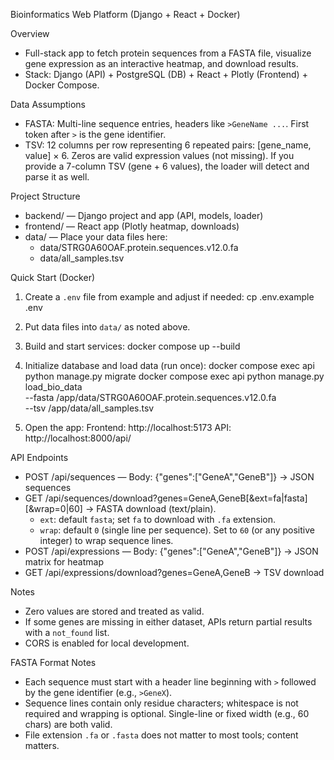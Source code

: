 Bioinformatics Web Platform (Django + React + Docker)

Overview
- Full-stack app to fetch protein sequences from a FASTA file, visualize gene expression as an interactive heatmap, and download results.
- Stack: Django (API) + PostgreSQL (DB) + React + Plotly (Frontend) + Docker Compose.

Data Assumptions
- FASTA: Multi-line sequence entries, headers like `>GeneName ...`. First token after `>` is the gene identifier.
- TSV: 12 columns per row representing 6 repeated pairs: [gene_name, value] × 6. Zeros are valid expression values (not missing). If you provide a 7-column TSV (gene + 6 values), the loader will detect and parse it as well.

Project Structure
- backend/ — Django project and app (API, models, loader)
- frontend/ — React app (Plotly heatmap, downloads)
- data/ — Place your data files here:
  - data/STRG0A60OAF.protein.sequences.v12.0.fa
  - data/all_samples.tsv

Quick Start (Docker)
1) Create a `.env` file from example and adjust if needed:
   cp .env.example .env

2) Put data files into `data/` as noted above.

3) Build and start services:
   docker compose up --build

4) Initialize database and load data (run once):
   docker compose exec api python manage.py migrate
   docker compose exec api python manage.py load_bio_data \
     --fasta /app/data/STRG0A60OAF.protein.sequences.v12.0.fa \
     --tsv /app/data/all_samples.tsv

5) Open the app:
   Frontend: http://localhost:5173
   API: http://localhost:8000/api/

API Endpoints
- POST /api/sequences — Body: {"genes":["GeneA","GeneB"]} → JSON sequences
- GET  /api/sequences/download?genes=GeneA,GeneB[&ext=fa|fasta][&wrap=0|60] → FASTA download (text/plain).
  - `ext`: default `fasta`; set `fa` to download with `.fa` extension.
  - `wrap`: default `0` (single line per sequence). Set to `60` (or any positive integer) to wrap sequence lines.
- POST /api/expressions — Body: {"genes":["GeneA","GeneB"]} → JSON matrix for heatmap
- GET  /api/expressions/download?genes=GeneA,GeneB → TSV download

Notes
- Zero values are stored and treated as valid.
- If some genes are missing in either dataset, APIs return partial results with a `not_found` list.
- CORS is enabled for local development.

FASTA Format Notes
- Each sequence must start with a header line beginning with `>` followed by the gene identifier (e.g., `>GeneX`).
- Sequence lines contain only residue characters; whitespace is not required and wrapping is optional. Single-line or fixed width (e.g., 60 chars) are both valid.
- File extension `.fa` or `.fasta` does not matter to most tools; content matters.
